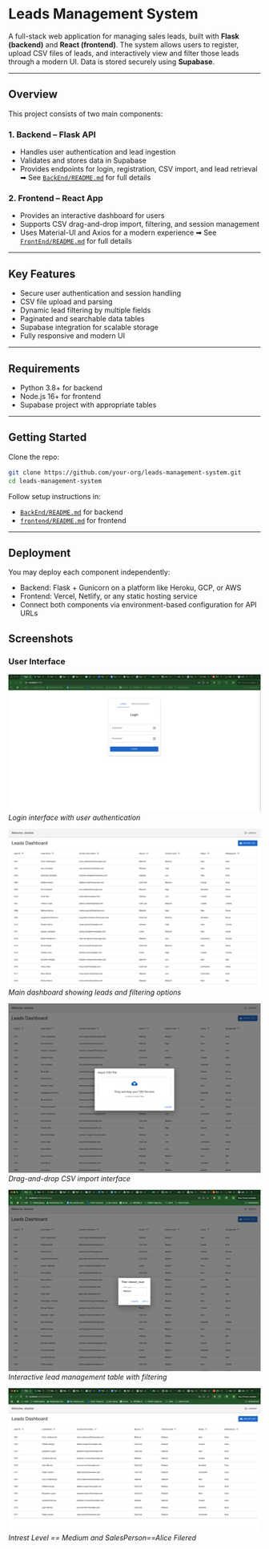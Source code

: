 # Leads Management System

A full-stack web application for managing sales leads, built with **Flask (backend)** and **React (frontend)**. The system allows users to register, upload CSV files of leads, and interactively view and filter those leads through a modern UI. Data is stored securely using **Supabase**.

---

## Overview

This project consists of two main components:

### 1. Backend – Flask API

* Handles user authentication and lead ingestion
* Validates and stores data in Supabase
* Provides endpoints for login, registration, CSV import, and lead retrieval
  ➡ See [`BackEnd/README.md`](./BackEnd/README.md) for full details

### 2. Frontend – React App

* Provides an interactive dashboard for users
* Supports CSV drag-and-drop import, filtering, and session management
* Uses Material-UI and Axios for a modern experience
  ➡ See [`FrontEnd/README.md`](./frontend/README.md) for full details

---

## Key Features

* Secure user authentication and session handling
* CSV file upload and parsing
* Dynamic lead filtering by multiple fields
* Paginated and searchable data tables
* Supabase integration for scalable storage
* Fully responsive and modern UI

---

## Requirements

* Python 3.8+ for backend
* Node.js 16+ for frontend
* Supabase project with appropriate tables

---

## Getting Started

Clone the repo:

```bash
git clone https://github.com/your-org/leads-management-system.git
cd leads-management-system
```

Follow setup instructions in:

* [`BackEnd/README.md`](./BackEnd/README.md) for backend
* [`frontend/README.md`](./FrontEnd/README.md) for frontend

---

## Deployment

You may deploy each component independently:

* Backend: Flask + Gunicorn on a platform like Heroku, GCP, or AWS
* Frontend: Vercel, Netlify, or any static hosting service
* Connect both components via environment-based configuration for API URLs

## Screenshots

### User Interface

![Login Screen](./images/Login_Page.png)
*Login interface with user authentication*

![Dashboard](./images/Once_Logged_In.png)
*Main dashboard showing leads and filtering options*

![CSV Import](./images/Import_CSV.png)
*Drag-and-drop CSV import interface*

![Lead Management](./images/Filter.png)
*Interactive lead management table with filtering*


![Lead Management](./images/Alice_Medium.png)
*Intrest Level == Medium and SalesPerson==Alice Filered*




